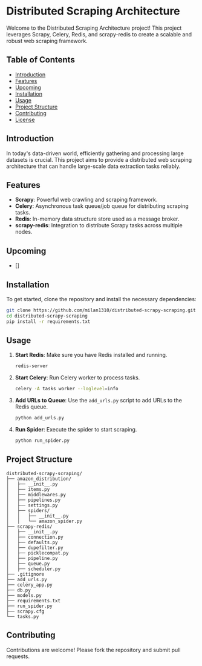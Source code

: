 # Distributed Scraping Architecture

Welcome to the Distributed Scraping Architecture project! This project leverages Scrapy, Celery, Redis, and scrapy-redis to create a scalable and robust web scraping framework.

## Table of Contents
- [Introduction](#introduction)
- [Features](#features)
- [Upcoming](#upcoming)
- [Installation](#installation)
- [Usage](#usage)
- [Project Structure](#project-structure)
- [Contributing](#contributing)
- [License](#license)

## Introduction
In today's data-driven world, efficiently gathering and processing large datasets is crucial. This project aims to provide a distributed web scraping architecture that can handle large-scale data extraction tasks reliably.

## Features
- **Scrapy**: Powerful web crawling and scraping framework.
- **Celery**: Asynchronous task queue/job queue for distributing scraping tasks.
- **Redis**: In-memory data structure store used as a message broker.
- **scrapy-redis**: Integration to distribute Scrapy tasks across multiple nodes.

## Upcoming
- [] 

## Installation
To get started, clone the repository and install the necessary dependencies:

```bash
git clone https://github.com/milan1310/distributed-scrapy-scraping.git
cd distributed-scrapy-scraping
pip install -r requirements.txt
```

## Usage
1. **Start Redis**: Make sure you have Redis installed and running.
   ```bash
   redis-server
   ```
2. **Start Celery**: Run Celery worker to process tasks.
   ```bash
   celery -A tasks worker --loglevel=info
   ```
3. **Add URLs to Queue**: Use the `add_urls.py` script to add URLs to the Redis queue.
   ```bash
   python add_urls.py
   ```
4. **Run Spider**: Execute the spider to start scraping.
   ```bash
   python run_spider.py
   ```

## Project Structure
```
distributed-scrapy-scraping/
├── amazon_distribution/
│   ├── __init__.py
│   ├── items.py
│   ├── middlewares.py
│   ├── pipelines.py
│   ├── settings.py
│   ├── spiders/
│   │   ├── __init__.py
│   │   └── amazon_spider.py
├── scrapy-redis/
│   ├── __init__.py
│   ├── connection.py
│   ├── defaults.py
│   ├── dupefilter.py
│   ├── picklecompat.py
│   ├── pipeline.py
│   ├── queue.py
│   ├── scheduler.py
├── .gitignore
├── add_urls.py
├── celery_app.py
├── db.py
├── models.py
├── requirements.txt
├── run_spider.py
├── scrapy.cfg
└── tasks.py
```

## Contributing
Contributions are welcome! Please fork the repository and submit pull requests.

